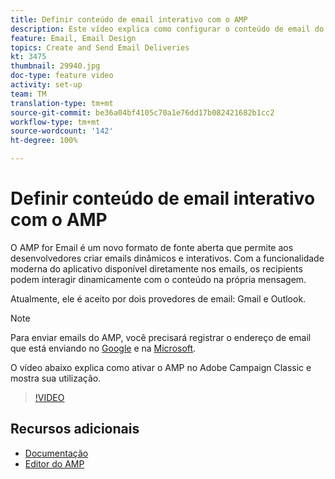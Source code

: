 ```yaml
---
title: Definir conteúdo de email interativo com o AMP
description: Este vídeo explica como configurar o conteúdo de email do Adobe Campaign Classic(ACC) no formato do AMP.
feature: Email, Email Design
topics: Create and Send Email Deliveries
kt: 3475
thumbnail: 29940.jpg
doc-type: feature video
activity: set-up
team: TM
translation-type: tm+mt
source-git-commit: be36a04bf4105c70a1e76dd17b082421682b1cc2
workflow-type: tm+mt
source-wordcount: '142'
ht-degree: 100%

---
```



# Definir conteúdo de email interativo com o AMP

O AMP for Email é um novo formato de fonte aberta que permite aos desenvolvedores criar emails dinâmicos e interativos. Com a funcionalidade moderna do aplicativo disponível diretamente nos emails, os recipients podem interagir dinamicamente com o conteúdo na própria mensagem.

Atualmente, ele é aceito por dois provedores de email: Gmail e Outlook.

>[!NOTE]
>
>Para enviar emails do AMP, você precisará registrar o endereço de email que está enviando no [Google](https://developers.google.com/gmail/ampemail/register) e na [Microsoft](https://docs.microsoft.com/pt-BR/outlook/amphtml/register-outlook).

O vídeo abaixo explica como ativar o AMP no Adobe Campaign Classic e mostra sua utilização.

>[!VIDEO](https://video.tv.adobe.com/v/29940?quality=12&learn=on)

## Recursos adicionais

* [Documentação](https://docs.adobe.com/content/help/pt-BR/campaign-classic/using/sending-messages/sending-emails/defining-the-email-content.html)
* [Editor do AMP](https://playground.amp.dev/)
